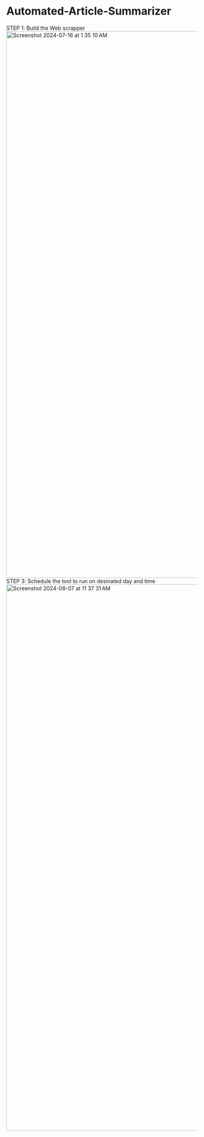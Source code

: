 # Automated-Article-Summarizer
STEP 1: Build the Web scrapper
<img width="1440" alt="Screenshot 2024-07-16 at 1 35 10 AM" src="https://github.com/user-attachments/assets/3bb24800-b93b-4a16-97a7-31a8c57b74e7">
STEP 3: Schedule the tool to run on desinated day and time
<img width="1440" alt="Screenshot 2024-08-07 at 11 37 31 AM" src="https://github.com/user-attachments/assets/226ac6c6-782d-459e-9e65-81f8d9dc42f6">
